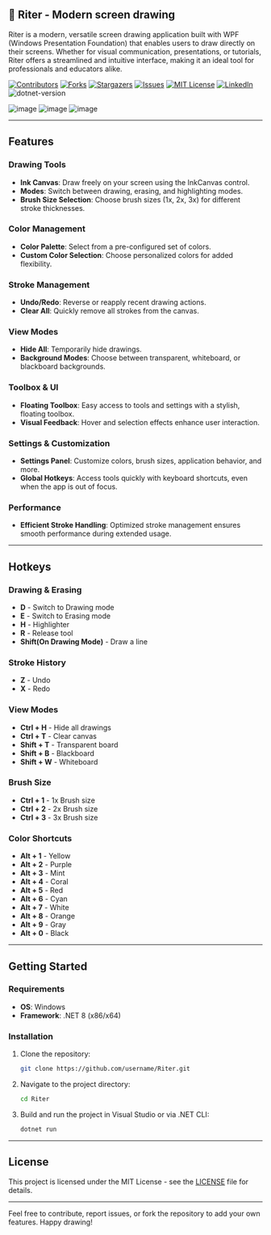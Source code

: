 <!-- PROJECT SHIELDS -->
<!--
![image 138](https://github.com/mohammadKarimi/Riter/assets/5300102/9720e942-4853-4f7f-a426-f0f7a9fefeca)
*** I'm using markdown "reference style" links for readability.
*** Reference links are enclosed in brackets [ ] instead of parentheses ( ).
*** See the bottom of this document for the declaration of the reference variables
*** for contributors-url, forks-url, etc. This is an optional, concise syntax you may use.
*** https://www.markdownguide.org/basic-syntax/#reference-style-links
-->

<a name="readme-top"></a>


## 📐 Riter - Modern screen drawing

Riter is a modern, versatile screen drawing application built with WPF (Windows Presentation Foundation) that enables users to draw directly on their screens. Whether for visual communication, presentations, or tutorials, Riter offers a streamlined and intuitive interface, making it an ideal tool for professionals and educators alike.

[![Contributors][contributors-shield]][contributors-url]
[![Forks][forks-shield]][forks-url]
[![Stargazers][stars-shield]][stars-url]
[![Issues][issues-shield]][issues-url]
[![MIT License][license-shield]][license-url]
[![LinkedIn][linkedin-shield]][linkedin-url]
![dotnet-version]

![image](https://github.com/mohammadKarimi/Riter/blob/main/screenshots/Preview_Panel.png)
![image](https://github.com/mohammadKarimi/Riter/blob/main/screenshots/Preview_Whiteboard.png)
![image](https://github.com/mohammadKarimi/Riter/blob/main/screenshots/Preview_Highlighter.png)

---

## Features

### Drawing Tools
- **Ink Canvas**: Draw freely on your screen using the InkCanvas control.
- **Modes**: Switch between drawing, erasing, and highlighting modes.
- **Brush Size Selection**: Choose brush sizes (1x, 2x, 3x) for different stroke thicknesses.

### Color Management
- **Color Palette**: Select from a pre-configured set of colors.
- **Custom Color Selection**: Choose personalized colors for added flexibility.

### Stroke Management
- **Undo/Redo**: Reverse or reapply recent drawing actions.
- **Clear All**: Quickly remove all strokes from the canvas.

### View Modes
- **Hide All**: Temporarily hide drawings.
- **Background Modes**: Choose between transparent, whiteboard, or blackboard backgrounds.

### Toolbox & UI
- **Floating Toolbox**: Easy access to tools and settings with a stylish, floating toolbox.
- **Visual Feedback**: Hover and selection effects enhance user interaction.

### Settings & Customization
- **Settings Panel**: Customize colors, brush sizes, application behavior, and more.
- **Global Hotkeys**: Access tools quickly with keyboard shortcuts, even when the app is out of focus.

### Performance
- **Efficient Stroke Handling**: Optimized stroke management ensures smooth performance during extended usage.

---

## Hotkeys

### Drawing & Erasing
- **D** - Switch to Drawing mode
- **E** - Switch to Erasing mode
- **H** - Highlighter
- **R** - Release tool
- **Shift(On Drawing Mode)** - Draw a line

### Stroke History
- **Z** - Undo
- **X** - Redo

### View Modes
- **Ctrl + H** - Hide all drawings
- **Ctrl + T** - Clear canvas
- **Shift + T** - Transparent board
- **Shift + B** - Blackboard
- **Shift + W** - Whiteboard

### Brush Size
- **Ctrl + 1** - 1x Brush size
- **Ctrl + 2** - 2x Brush size
- **Ctrl + 3** - 3x Brush size

### Color Shortcuts
- **Alt + 1** - Yellow
- **Alt + 2** - Purple
- **Alt + 3** - Mint
- **Alt + 4** - Coral
- **Alt + 5** - Red
- **Alt + 6** - Cyan
- **Alt + 7** - White
- **Alt + 8** - Orange
- **Alt + 9** - Gray
- **Alt + 0** - Black

---

## Getting Started

### Requirements
- **OS**: Windows
- **Framework**: .NET 8 (x86/x64)

### Installation
1. Clone the repository: 
   ```bash
   git clone https://github.com/username/Riter.git
   ```
2. Navigate to the project directory:
   ```bash
   cd Riter
   ```
3. Build and run the project in Visual Studio or via .NET CLI:
   ```bash
   dotnet run
   ```

---

## License
This project is licensed under the MIT License - see the [LICENSE](LICENSE) file for details.

--- 

Feel free to contribute, report issues, or fork the repository to add your own features. Happy drawing!

<!-- MARKDOWN LINKS & IMAGES -->
<!-- https://www.markdownguide.org/basic-syntax/#reference-style-links -->
[contributors-url]: https://github.com/mohammadKarimi/Riter/graphs/contributors
[stars-url]: https://github.com/mohammadKarimi/Riter/stargazers
[forks-url]: https://github.com/mohammadKarimi/Riter/network/members
[linkedin-shield]: https://img.shields.io/badge/-LinkedIn-black.svg?style=for-the-badge&logo=linkedin&colorB=555
[linkedin-url]: https://www.linkedin.com/in/mha-karimi/
[contributors-shield]: https://img.shields.io/github/contributors/mohammadKarimi/Riter.svg?style=for-the-badge
[forks-shield]: https://img.shields.io/github/forks/mohammadKarimi/Riter.svg?style=for-the-badge
[stars-shield]: https://img.shields.io/github/stars/mohammadKarimi/Riter.svg?style=for-the-badge
[issues-shield]: https://img.shields.io/github/issues/mohammadKarimi/Riter.svg?style=for-the-badge
[issues-url]: https://github.com/mohammadKarimi/Riter/issues
[license-shield]: https://img.shields.io/github/license/mohammadKarimi/Riter.svg?style=for-the-badge
[license-url]: https://github.com/mohammadKarimi/Riter/blob/main/LICENSE.txt
[dotnet-version]: https://img.shields.io/badge/dotnet%20version-net8.0-blue
